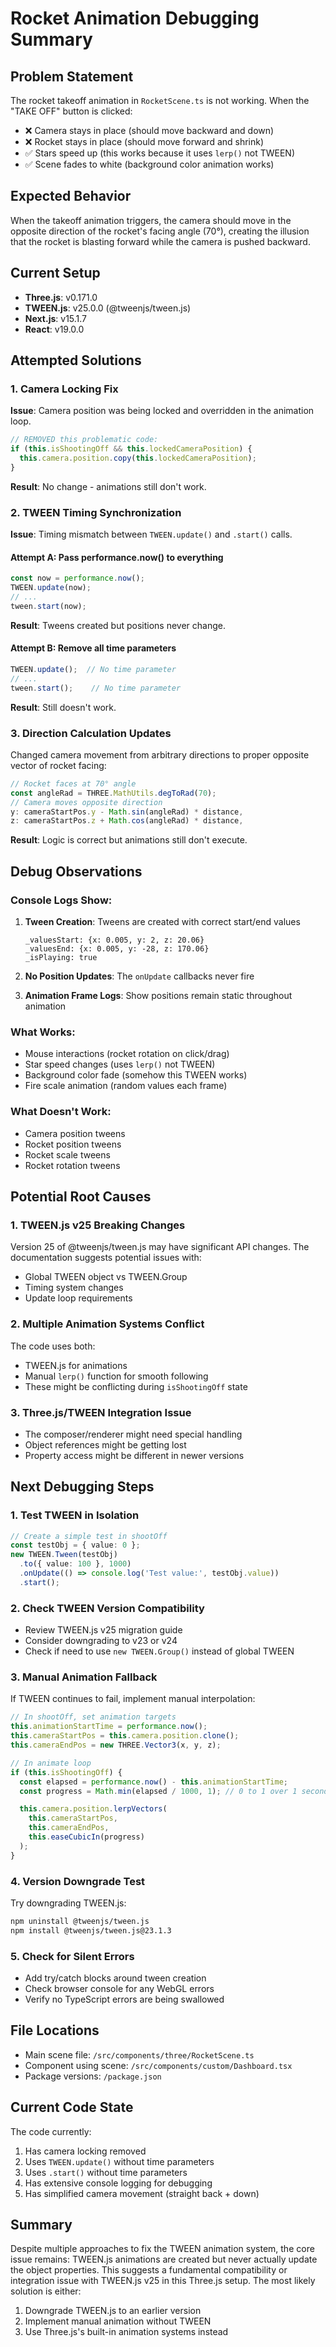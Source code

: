# Rocket Animation Debugging Summary

## Problem Statement
The rocket takeoff animation in `RocketScene.ts` is not working. When the "TAKE OFF" button is clicked:
- ❌ Camera stays in place (should move backward and down)
- ❌ Rocket stays in place (should move forward and shrink)
- ✅ Stars speed up (this works because it uses `lerp()` not TWEEN)
- ✅ Scene fades to white (background color animation works)

## Expected Behavior
When the takeoff animation triggers, the camera should move in the opposite direction of the rocket's facing angle (70°), creating the illusion that the rocket is blasting forward while the camera is pushed backward.

## Current Setup
- **Three.js**: v0.171.0
- **TWEEN.js**: v25.0.0 (@tweenjs/tween.js)
- **Next.js**: v15.1.7
- **React**: v19.0.0

## Attempted Solutions

### 1. Camera Locking Fix
**Issue**: Camera position was being locked and overridden in the animation loop.
```typescript
// REMOVED this problematic code:
if (this.isShootingOff && this.lockedCameraPosition) {
  this.camera.position.copy(this.lockedCameraPosition);
}
```
**Result**: No change - animations still don't work.

### 2. TWEEN Timing Synchronization
**Issue**: Timing mismatch between `TWEEN.update()` and `.start()` calls.

#### Attempt A: Pass performance.now() to everything
```typescript
const now = performance.now();
TWEEN.update(now);
// ...
tween.start(now);
```
**Result**: Tweens created but positions never change.

#### Attempt B: Remove all time parameters
```typescript
TWEEN.update();  // No time parameter
// ...
tween.start();    // No time parameter
```
**Result**: Still doesn't work.

### 3. Direction Calculation Updates
Changed camera movement from arbitrary directions to proper opposite vector of rocket facing:
```typescript
// Rocket faces at 70° angle
const angleRad = THREE.MathUtils.degToRad(70);
// Camera moves opposite direction
y: cameraStartPos.y - Math.sin(angleRad) * distance,
z: cameraStartPos.z + Math.cos(angleRad) * distance,
```
**Result**: Logic is correct but animations still don't execute.

## Debug Observations

### Console Logs Show:
1. **Tween Creation**: Tweens are created with correct start/end values
   ```
   _valuesStart: {x: 0.005, y: 2, z: 20.06}
   _valuesEnd: {x: 0.005, y: -28, z: 170.06}
   _isPlaying: true
   ```

2. **No Position Updates**: The `onUpdate` callbacks never fire
3. **Animation Frame Logs**: Show positions remain static throughout animation

### What Works:
- Mouse interactions (rocket rotation on click/drag)
- Star speed changes (uses `lerp()` not TWEEN)
- Background color fade (somehow this TWEEN works)
- Fire scale animation (random values each frame)

### What Doesn't Work:
- Camera position tweens
- Rocket position tweens
- Rocket scale tweens
- Rocket rotation tweens

## Potential Root Causes

### 1. TWEEN.js v25 Breaking Changes
Version 25 of @tweenjs/tween.js may have significant API changes. The documentation suggests potential issues with:
- Global TWEEN object vs TWEEN.Group
- Timing system changes
- Update loop requirements

### 2. Multiple Animation Systems Conflict
The code uses both:
- TWEEN.js for animations
- Manual `lerp()` function for smooth following
- These might be conflicting during `isShootingOff` state

### 3. Three.js/TWEEN Integration Issue
- The composer/renderer might need special handling
- Object references might be getting lost
- Property access might be different in newer versions

## Next Debugging Steps

### 1. Test TWEEN in Isolation
```typescript
// Create a simple test in shootOff
const testObj = { value: 0 };
new TWEEN.Tween(testObj)
  .to({ value: 100 }, 1000)
  .onUpdate(() => console.log('Test value:', testObj.value))
  .start();
```

### 2. Check TWEEN Version Compatibility
- Review TWEEN.js v25 migration guide
- Consider downgrading to v23 or v24
- Check if need to use `new TWEEN.Group()` instead of global TWEEN

### 3. Manual Animation Fallback
If TWEEN continues to fail, implement manual interpolation:
```typescript
// In shootOff, set animation targets
this.animationStartTime = performance.now();
this.cameraStartPos = this.camera.position.clone();
this.cameraEndPos = new THREE.Vector3(x, y, z);

// In animate loop
if (this.isShootingOff) {
  const elapsed = performance.now() - this.animationStartTime;
  const progress = Math.min(elapsed / 1000, 1); // 0 to 1 over 1 second

  this.camera.position.lerpVectors(
    this.cameraStartPos,
    this.cameraEndPos,
    this.easeCubicIn(progress)
  );
}
```

### 4. Version Downgrade Test
Try downgrading TWEEN.js:
```bash
npm uninstall @tweenjs/tween.js
npm install @tweenjs/tween.js@23.1.3
```

### 5. Check for Silent Errors
- Add try/catch blocks around tween creation
- Check browser console for any WebGL errors
- Verify no TypeScript errors are being swallowed

## File Locations
- Main scene file: `/src/components/three/RocketScene.ts`
- Component using scene: `/src/components/custom/Dashboard.tsx`
- Package versions: `/package.json`

## Current Code State
The code currently:
1. Has camera locking removed
2. Uses `TWEEN.update()` without time parameters
3. Uses `.start()` without time parameters
4. Has extensive console logging for debugging
5. Has simplified camera movement (straight back + down)

## Summary
Despite multiple approaches to fix the TWEEN animation system, the core issue remains: TWEEN.js animations are created but never actually update the object properties. This suggests a fundamental compatibility or integration issue with TWEEN.js v25 in this Three.js setup. The most likely solution is either:
1. Downgrade TWEEN.js to an earlier version
2. Implement manual animation without TWEEN
3. Use Three.js's built-in animation systems instead